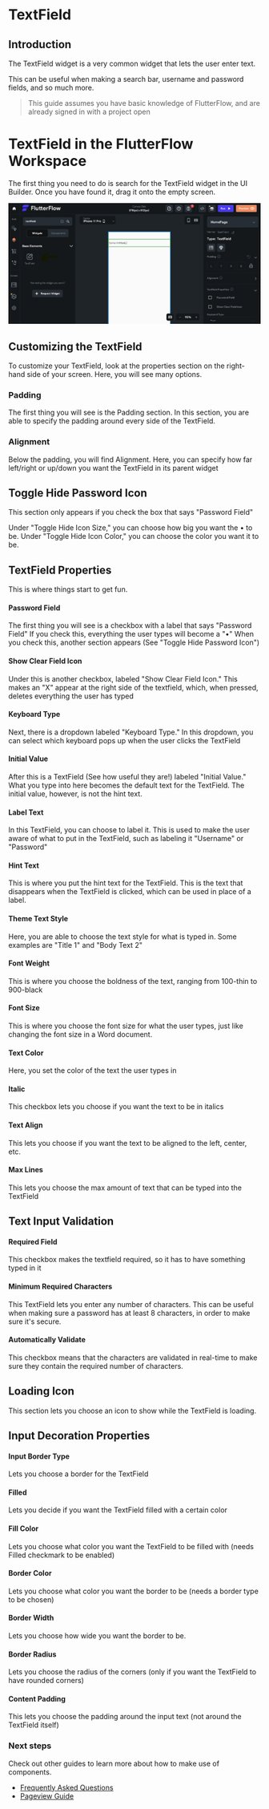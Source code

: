 # TextField

<h2>Introduction</h2>

The TextField widget is a very common widget that lets the user enter text.

This can be useful when making a search bar, username and password fields, and so much more.

> This guide assumes you have basic knowledge of FlutterFlow, and are already signed in with a project open

# TextField in the FlutterFlow Workspace

The first thing you need to do is search for the TextField widget in the UI Builder. Once you have found it, drag it onto the empty screen.

![TextField](./images/textfield.png)

<h2>Customizing the TextField</h2>

To customize your TextField, look at the properties section on the right-hand side of your screen. Here, you will see many options.

<h3>Padding</h4>

The first thing you will see is the Padding section. In this section, you are able to specify the padding around every side of the TextField.

<h3>Alignment</h4>

Below the padding, you will find Alignment. Here, you can specify how far left/right or up/down you want the TextField in its parent widget

<h2>Toggle Hide Password Icon</h2>
This section only appears if you check the box that says "Password Field"

Under "Toggle Hide Icon Size," you can choose how big you want the • to be. Under "Toggle Hide Icon Color," you can choose the color you want it to be.

<h2>TextField Properties</h2>

This is where things start to get fun.

<h4>Password Field</h4>
The first thing you will see is a checkbox with a label that says "Password Field" If you check this, everything the user types will become a "•"   
When you check this, another section appears (See "Toggle Hide Password Icon")

<h4>Show Clear Field Icon</h4>
Under this is another checkbox, labeled "Show Clear Field Icon." This makes an "X" appear at the right side of the textfield, which, when pressed, deletes everything the user has typed

<h4>Keyboard Type</h4>
Next, there is a dropdown labeled "Keyboard Type." In this dropdown, you can select which keyboard pops up when the user clicks the TextField

<h4>Initial Value</h4>
After this is a TextField (See how useful they are!) labeled "Initial Value." What you type into here becomes the default text for the TextField. The initial value, however, is not the hint text.

<h4>Label Text</h4>
In this TextField, you can choose to label it. This is used to make the user aware of what to put in the TextField, such as labeling it "Username" or "Password"

<h4>Hint Text</h4>
This is where you put the hint text for the TextField. This is the text that disappears when the TextField is clicked, which can be used in place of a label.

<h4>Theme Text Style</h4>
Here, you are able to choose the text style for what is typed in. Some examples are "Title 1" and "Body Text 2"

<h4>Font Weight</h4>
This is where you choose the boldness of the text, ranging from 100-thin to 900-black

<h4>Font Size</h4>
This is where you choose the font size for what the user types, just like changing the font size in a Word document.

<h4>Text Color</h4>
Here, you set the color of the text the user types in

<h4>Italic</h4>
This checkbox lets you choose if you want the text to be in italics

<h4>Text Align</h4> 
This lets you choose if you want the text to be aligned to the left, center, etc.

<h4>Max Lines</h4> 
This lets you choose the max amount of text that can be typed into the TextField

<h2>Text Input Validation</h2>

<h4>Required Field</h4>
This checkbox makes the textfield required, so it has to have something typed in it

<h4>Minimum Required Characters</h4>
This TextField lets you enter any number of characters. This can be useful when making sure a password has at least 8 characters, in order to make sure it's secure.

<h4>Automatically Validate</h4>
This checkbox means that the characters are validated in real-time to make sure they contain the required number of characters.

<h2>Loading Icon</h2>
This section lets you choose an icon to show while the TextField is loading.

<h2>Input Decoration Properties</h2>

<h4>Input Border Type</h4>
Lets you choose a border for the TextField

<h4>Filled</h4>
Lets you decide if you want the TextField filled with a certain color

<h4>Fill Color</h4>
Lets you choose what color you want the TextField to be filled with (needs Filled checkmark to be enabled)

<h4>Border Color</h4>
Lets you choose what color you want the border to be (needs a border type to be chosen)

<h4>Border Width</h4>
Lets you choose how wide you want the border to be.

<h4>Border Radius</h4>
Lets you choose the radius of the corners (only if you want the TextField to have rounded corners)

<h4>Content Padding</h4>
This lets you choose the padding around the input text (not around the TextField itself)

### Next steps

Check out other guides to learn more about how to make use of components.

* [Frequently Asked Questions](./faq/faq.md)
* [Pageview Guide](pageview.md)

